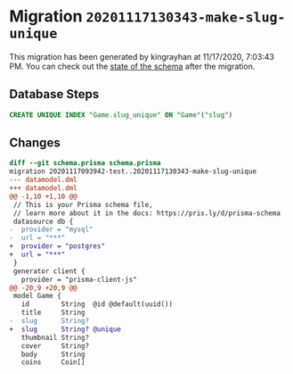 # Migration `20201117130343-make-slug-unique`

This migration has been generated by kingrayhan at 11/17/2020, 7:03:43 PM.
You can check out the [state of the schema](./schema.prisma) after the migration.

## Database Steps

```sql
CREATE UNIQUE INDEX "Game.slug_unique" ON "Game"("slug")
```

## Changes

```diff
diff --git schema.prisma schema.prisma
migration 20201117093942-test..20201117130343-make-slug-unique
--- datamodel.dml
+++ datamodel.dml
@@ -1,10 +1,10 @@
 // This is your Prisma schema file,
 // learn more about it in the docs: https://pris.ly/d/prisma-schema
 datasource db {
-  provider = "mysql"
-  url = "***"
+  provider = "postgres"
+  url = "***"
 }
 generator client {
   provider = "prisma-client-js"
@@ -20,9 +20,9 @@
 model Game {
   id        String  @id @default(uuid())
   title     String
-  slug      String?
+  slug      String? @unique
   thumbnail String?
   cover     String?
   body      String
   coins     Coin[]
```


